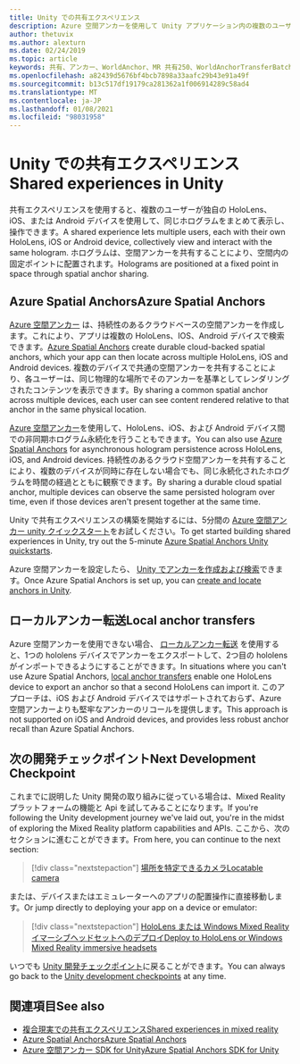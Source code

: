 ```yaml
---
title: Unity での共有エクスペリエンス
description: Azure 空間アンカーを使用して Unity アプリケーション内の複数のユーザー間で同じホログラムを共有する方法について説明します。
author: thetuvix
ms.author: alexturn
ms.date: 02/24/2019
ms.topic: article
keywords: 共有、アンカー、WorldAnchor、MR 共有250、WorldAnchorTransferBatch、SpatialPerception、Azure、Azure 空間アンカー、ASA、mixed reality ヘッドセット、windows mixed reality ヘッドセット、仮想現実ヘッドセット
ms.openlocfilehash: a82439d5676bf4bcb7898a33aafc29b43e91a49f
ms.sourcegitcommit: b13c517df19179ca281362a1f006914289c58ad4
ms.translationtype: MT
ms.contentlocale: ja-JP
ms.lasthandoff: 01/08/2021
ms.locfileid: "98031958"
---
```

# <a name="shared-experiences-in-unity"></a><span data-ttu-id="b2921-104">Unity での共有エクスペリエンス</span><span class="sxs-lookup"><span data-stu-id="b2921-104">Shared experiences in Unity</span></span>

<span data-ttu-id="b2921-105">共有エクスペリエンスを使用すると、複数のユーザーが独自の HoloLens、iOS、または Android デバイスを使用して、同じホログラムをまとめて表示し、操作できます。</span><span class="sxs-lookup"><span data-stu-id="b2921-105">A shared experience lets multiple users, each with their own HoloLens, iOS or Android device, collectively view and interact with the same hologram.</span></span> <span data-ttu-id="b2921-106">ホログラムは、空間アンカーを共有することにより、空間内の固定ポイントに配置されます。</span><span class="sxs-lookup"><span data-stu-id="b2921-106">Holograms are positioned at a fixed point in space through spatial anchor sharing.</span></span>

## <a name="azure-spatial-anchors"></a><span data-ttu-id="b2921-107">Azure Spatial Anchors</span><span class="sxs-lookup"><span data-stu-id="b2921-107">Azure Spatial Anchors</span></span>

<span data-ttu-id="b2921-108"><a href="https://docs.microsoft.com/azure/spatial-anchors/overview" target="_blank">Azure 空間アンカー</a> は、持続性のあるクラウドベースの空間アンカーを作成します。これにより、アプリは複数の HoloLens、IOS、Android デバイスで検索できます。</span><span class="sxs-lookup"><span data-stu-id="b2921-108"><a href="https://docs.microsoft.com/azure/spatial-anchors/overview" target="_blank">Azure Spatial Anchors</a> create durable cloud-backed spatial anchors, which your app can then locate across multiple HoloLens, iOS and Android devices.</span></span>  <span data-ttu-id="b2921-109">複数のデバイスで共通の空間アンカーを共有することにより、各ユーザーは、同じ物理的な場所でそのアンカーを基準としてレンダリングされたコンテンツを表示できます。</span><span class="sxs-lookup"><span data-stu-id="b2921-109">By sharing a common spatial anchor across multiple devices, each user can see content rendered relative to that anchor in the same physical location.</span></span> 

<span data-ttu-id="b2921-110"><a href="https://docs.microsoft.com/azure/spatial-anchors/overview" target="_blank">Azure 空間アンカー</a>を使用して、HoloLens、iOS、および Android デバイス間での非同期ホログラム永続化を行うこともできます。</span><span class="sxs-lookup"><span data-stu-id="b2921-110">You can also use <a href="https://docs.microsoft.com/azure/spatial-anchors/overview" target="_blank">Azure Spatial Anchors</a> for asynchronous hologram persistence across HoloLens, iOS, and Android devices.</span></span>  <span data-ttu-id="b2921-111">持続性のあるクラウド空間アンカーを共有することにより、複数のデバイスが同時に存在しない場合でも、同じ永続化されたホログラムを時間の経過とともに観察できます。</span><span class="sxs-lookup"><span data-stu-id="b2921-111">By sharing a durable cloud spatial anchor, multiple devices can observe the same persisted hologram over time, even if those devices aren't present together at the same time.</span></span>

<span data-ttu-id="b2921-112">Unity で共有エクスペリエンスの構築を開始するには、5分間の <a href="https://docs.microsoft.com/azure/spatial-anchors/unity-overview" target="_blank">Azure 空間アンカー unity クイックスタート</a>をお試しください。</span><span class="sxs-lookup"><span data-stu-id="b2921-112">To get started building shared experiences in Unity, try out the 5-minute <a href="https://docs.microsoft.com/azure/spatial-anchors/unity-overview" target="_blank">Azure Spatial Anchors Unity quickstarts</a>.</span></span>

<span data-ttu-id="b2921-113">Azure 空間アンカーを設定したら、 <a href="https://docs.microsoft.com/azure/spatial-anchors/concepts/create-locate-anchors-unity" target="_blank">Unity でアンカーを作成および検索</a>できます。</span><span class="sxs-lookup"><span data-stu-id="b2921-113">Once Azure Spatial Anchors is set up, you can <a href="https://docs.microsoft.com/azure/spatial-anchors/concepts/create-locate-anchors-unity" target="_blank">create and locate anchors in Unity</a>.</span></span>

## <a name="local-anchor-transfers"></a><span data-ttu-id="b2921-114">ローカルアンカー転送</span><span class="sxs-lookup"><span data-stu-id="b2921-114">Local anchor transfers</span></span>

<span data-ttu-id="b2921-115">Azure 空間アンカーを使用できない場合、 [ローカルアンカー転送](../../out-of-scope/local-anchor-transfers-in-unity.md) を使用すると、1つの hololens デバイスでアンカーをエクスポートして、2つ目の hololens がインポートできるようにすることができます。</span><span class="sxs-lookup"><span data-stu-id="b2921-115">In situations where you can't use Azure Spatial Anchors, [local anchor transfers](../../out-of-scope/local-anchor-transfers-in-unity.md) enable one HoloLens device to export an anchor so that a second HoloLens can import it.</span></span>  <span data-ttu-id="b2921-116">このアプローチは、iOS および Android デバイスではサポートされておらず、Azure 空間アンカーよりも堅牢なアンカーのリコールを提供します。</span><span class="sxs-lookup"><span data-stu-id="b2921-116">This approach is not supported on iOS and Android devices, and provides less robust anchor recall than Azure Spatial Anchors.</span></span>

## <a name="next-development-checkpoint"></a><span data-ttu-id="b2921-117">次の開発チェックポイント</span><span class="sxs-lookup"><span data-stu-id="b2921-117">Next Development Checkpoint</span></span>

<span data-ttu-id="b2921-118">これまでに説明した Unity 開発の取り組みに従っている場合は、Mixed Reality プラットフォームの機能と Api を試してみることになります。</span><span class="sxs-lookup"><span data-stu-id="b2921-118">If you're following the Unity development journey we've laid out, you're in the midst of exploring the Mixed Reality platform capabilities and APIs.</span></span> <span data-ttu-id="b2921-119">ここから、次のセクションに進むことができます。</span><span class="sxs-lookup"><span data-stu-id="b2921-119">From here, you can continue to the next section:</span></span>

> [!div class="nextstepaction"]
> [<span data-ttu-id="b2921-120">場所を特定できるカメラ</span><span class="sxs-lookup"><span data-stu-id="b2921-120">Locatable camera</span></span>](locatable-camera-in-unity.md)

<span data-ttu-id="b2921-121">または、デバイスまたはエミュレーターへのアプリの配置操作に直接移動します。</span><span class="sxs-lookup"><span data-stu-id="b2921-121">Or jump directly to deploying your app on a device or emulator:</span></span>

> [!div class="nextstepaction"]
> [<span data-ttu-id="b2921-122">HoloLens または Windows Mixed Reality イマーシブヘッドセットへのデプロイ</span><span class="sxs-lookup"><span data-stu-id="b2921-122">Deploy to HoloLens or Windows Mixed Reality immersive headsets</span></span>](../platform-capabilities-and-apis/using-visual-studio.md)

<span data-ttu-id="b2921-123">いつでも [Unity 開発チェックポイント](unity-development-overview.md#3-platform-capabilities-and-apis)に戻ることができます。</span><span class="sxs-lookup"><span data-stu-id="b2921-123">You can always go back to the [Unity development checkpoints](unity-development-overview.md#3-platform-capabilities-and-apis) at any time.</span></span>

## <a name="see-also"></a><span data-ttu-id="b2921-124">関連項目</span><span class="sxs-lookup"><span data-stu-id="b2921-124">See also</span></span>
* [<span data-ttu-id="b2921-125">複合現実での共有エクスペリエンス</span><span class="sxs-lookup"><span data-stu-id="b2921-125">Shared experiences in mixed reality</span></span>](../platform-capabilities-and-apis/shared-experiences-in-mixed-reality.md)
* <span data-ttu-id="b2921-126"><a href="https://docs.microsoft.com/azure/spatial-anchors" target="_blank">Azure Spatial Anchors</a></span><span class="sxs-lookup"><span data-stu-id="b2921-126"><a href="https://docs.microsoft.com/azure/spatial-anchors" target="_blank">Azure Spatial Anchors</a></span></span>
* <span data-ttu-id="b2921-127"><a href="https://docs.microsoft.com/dotnet/api/Microsoft.Azure.SpatialAnchors" target="_blank">Azure 空間アンカー SDK for Unity</a></span><span class="sxs-lookup"><span data-stu-id="b2921-127"><a href="https://docs.microsoft.com/dotnet/api/Microsoft.Azure.SpatialAnchors" target="_blank">Azure Spatial Anchors SDK for Unity</a></span></span>
